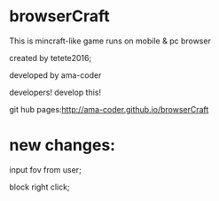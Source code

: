 # browserCraft
This is mincraft-like game runs on mobile & pc browser

created by tetete2016;

developed by ama-coder

developers! develop this!

git hub pages:http://ama-coder.github.io/browserCraft
# new changes:
input fov from user;

block right click;

